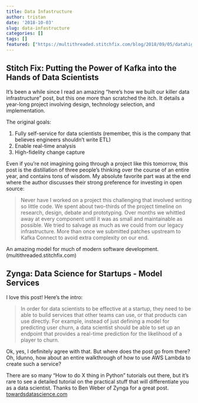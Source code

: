 ```yaml
---
title: Data Infastructure
author: tristan
date: '2018-10-03'
slug: data-infastructure
categories: []
tags: []
featured: ["https://multithreaded.stitchfix.com/blog/2018/09/05/datahighway","https://towardsdatascience.com/data-science-for-startups-model-services-2facf2dde81d?gi=800d1347cc9c"]
---
```

## Stitch Fix: Putting the Power of Kafka into the Hands of Data Scientists

It’s been a while since I read an amazing “here’s how we built our killer data infrastructure” post, but this one more than scratched the itch. It details a year-long project involving design, technology selection, and implementation.

The original goals:
1. Fully self-service for data scientists (remember, this is the company that believes engineers shouldn’t write ETL)
2. Enable real-time analysis
3. High-fidelity change capture

Even if you’re not imagining going through a project like this tomorrow, this post is the distillation of three people’s thinking over the course of an entire year, and contains tons of wisdom. My absolute favorite part was at the end where the author discusses their strong preference for investing in open source:

> Never have I worked on a project this challenging that involved writing so little code. We spent about two-thirds of the project timeline on research, design, debate and prototyping. Over months we whittled away at every component until it was as small and maintainable as possible. We tried to salvage as much as we could from our legacy infrastructure. More than once we submitted patches upstream to Kafka Connect to avoid extra complexity on our end.

An amazing model for much of modern software development.
(multithreaded.stitchfix.com)

## Zynga: Data Science for Startups - Model Services
I love this post! Here’s the intro:
> In order for data scientists to be effective at a startup, they need to be able to build services that other teams can use, or that products can use directly. For example, instead of just defining a model for predicting user churn, a data scientist should be able to set up an endpoint that provides a real-time prediction for the likelihood of a player to churn. 

Ok, yes, I definitely agree with that. But where does the post go from there? Oh, Idunno, how about an entire walkthrough of how to use AWS Lambda to create such a service?

There are so many “How to do X thing in Python” tutorials out there, but it’s rare to see a detailed tutorial on the practical stuff that will differentiate you as a data scientist. Thanks to Ben Weber of Zynga for a great post.
[towardsdatascience.com](https://towardsdatascience.com/data-science-for-startups-model-services-2facf2dde81d?gi=800d1347cc9c)